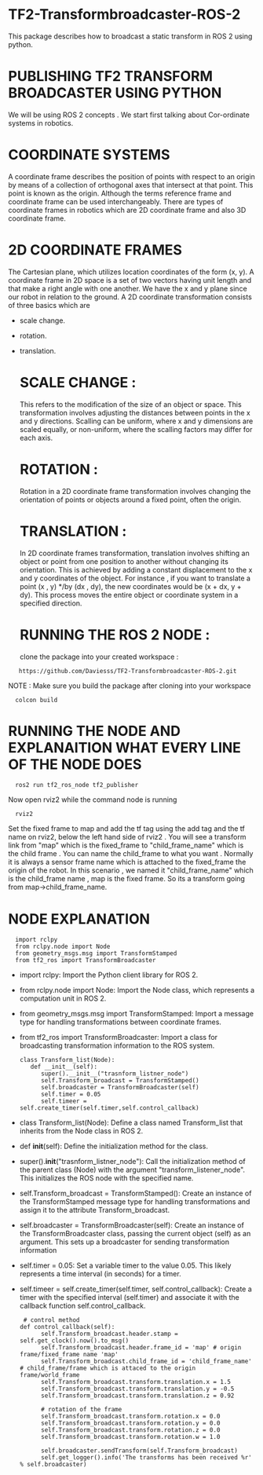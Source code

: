 # TF2-Transformbroadcaster-ROS-2
This package describes how to broadcast a static transform in ROS 2 using python.


# PUBLISHING TF2 TRANSFORM BROADCASTER USING PYTHON

 We will be using ROS 2 concepts . We start first talking about Cor-ordinate systems in robotics. 

# COORDINATE SYSTEMS
A coordinate frame describes the position of points with respect to an origin by means of a collection of orthogonal axes that intersect at that point. This point is known as the origin. Although the terms reference frame and coordinate frame can be used interchangeably. There are types of coordinate frames in robotics which are 2D coordinate frame and also 3D coordinate frame.

# 2D COORDINATE FRAMES
The Cartesian plane, which utilizes location coordinates of the form (x, y). A coordinate frame in 2D space is a set of two vectors having unit length and that make a right angle with one another. We have the x and y plane since our robot in relation to the ground. A 2D coordinate transformation consists of three basics which are 

- scale change.
- rotation. 
- translation.

    # SCALE CHANGE :
     This refers to the modification of the size of an object or space. This transformation involves adjusting the distances between points in the x and y directions. Scalling can be uniform, where x and y dimensions are scaled equally, or non-uniform, where the scalling factors may differ for each axis.

    # ROTATION :
     Rotation in a 2D coordinate frame transformation involves changing the orientation of points or objects around a fixed point, often the origin.

    # TRANSLATION :
     In 2D coordinate frames transformation, translation involves shifting an object or point from one position to another without changing its orientation. This is achieved by adding a constant displacement to the x and y coordinates of the object. For instance , if you want to translate a point (x , y) */by (dx , dy), the new coordinates would be (x + dx, y + dy). This process moves the entire object or coordinate system in a specified direction.

  # RUNNING THE ROS 2 NODE :

  clone the package into your created workspace :
     
```
   https://github.com/Daviesss/TF2-Transformbroadcaster-ROS-2.git
```

NOTE : Make sure you build the package after cloning into your workspace 

```
  colcon build
```

# RUNNING THE NODE AND EXPLANAITION WHAT EVERY LINE OF THE NODE DOES 

```
  ros2 run tf2_ros_node tf2_publisher
```

Now open rviz2 while the command node is running 

```
  rviz2
```

 Set the fixed frame to map and add the tf tag using the add tag and the tf name on rviz2, below the left hand side of rviz2 . You will see a transform link from "map" which is the fixed_frame to "child_frame_name" which is the child frame . You can name the child_frame to what you want . Normally it is always a sensor frame name which is attached to the fixed_frame the origin of the robot. In this scenario , we named it "child_frame_name" which is the child_frame name , map is the fixed frame. So its a transform going from map->child_frame_name.

# NODE EXPLANATION 
  ```
    import rclpy 
    from rclpy.node import Node 
    from geometry_msgs.msg import TransformStamped
    from tf2_ros import TransformBroadcaster
  ``` 
- import rclpy: Import the Python client library for ROS 2.
- from rclpy.node import Node: Import the Node class, which represents a computation unit in ROS 2.
- from geometry_msgs.msg import TransformStamped: Import a message type for handling transformations between coordinate frames.
- from tf2_ros import TransformBroadcaster: Import a class for broadcasting transformation information to the ROS system.

  ```
  class Transform_list(Node):
     def __init__(self):
        super().__init__("trasnform_listner_node")
        self.Transform_broadcast = TransformStamped()
        self.broadcaster = TransformBroadcaster(self)
        self.timer = 0.05 
        self.timeer = self.create_timer(self.timer,self.control_callback)
  ```
- class Transform_list(Node): Define a class named Transform_list that inherits from the Node class in ROS 2.
- def __init__(self): Define the initialization method for the class.
- super().__init__("trasnform_listner_node"): Call the initialization method of the parent class (Node) with the argument "transform_listener_node". This initializes the ROS node with the specified name.
- self.Transform_broadcast = TransformStamped(): Create an instance of the TransformStamped message type for handling transformations and assign it to the attribute Transform_broadcast.
- self.broadcaster = TransformBroadcaster(self): Create an instance of the TransformBroadcaster class, passing the current object (self) as an argument. This sets up a broadcaster for sending transformation information
- self.timer = 0.05: Set a variable timer to the value 0.05. This likely represents a time interval (in seconds) for a timer.
- self.timeer = self.create_timer(self.timer, self.control_callback): Create a timer with the specified interval (self.timer) and associate it with the callback function self.control_callback.

  ```
   # control method
  def control_callback(self):
        self.Transform_broadcast.header.stamp = self.get_clock().now().to_msg()
        self.Transform_broadcast.header.frame_id = 'map' # origin frame/fixed_frame name 'map'
        self.Transform_broadcast.child_frame_id = 'child_frame_name' # child_frame/frame which is attaced to the origin frame/world_frame
        self.Transform_broadcast.transform.translation.x = 1.5
        self.Transform_broadcast.transform.translation.y = -0.5
        self.Transform_broadcast.transform.translation.z = 0.92
        
        # rotation of the frame 
        self.Transform_broadcast.transform.rotation.x = 0.0
        self.Transform_broadcast.transform.rotation.y = 0.0
        self.Transform_broadcast.transform.rotation.z = 0.0
        self.Transform_broadcast.transform.rotation.w = 1.0

        self.broadcaster.sendTransform(self.Transform_broadcast)
        self.get_logger().info('The transforms has been received %r' % self.broadcaster)
  ```




  
     

